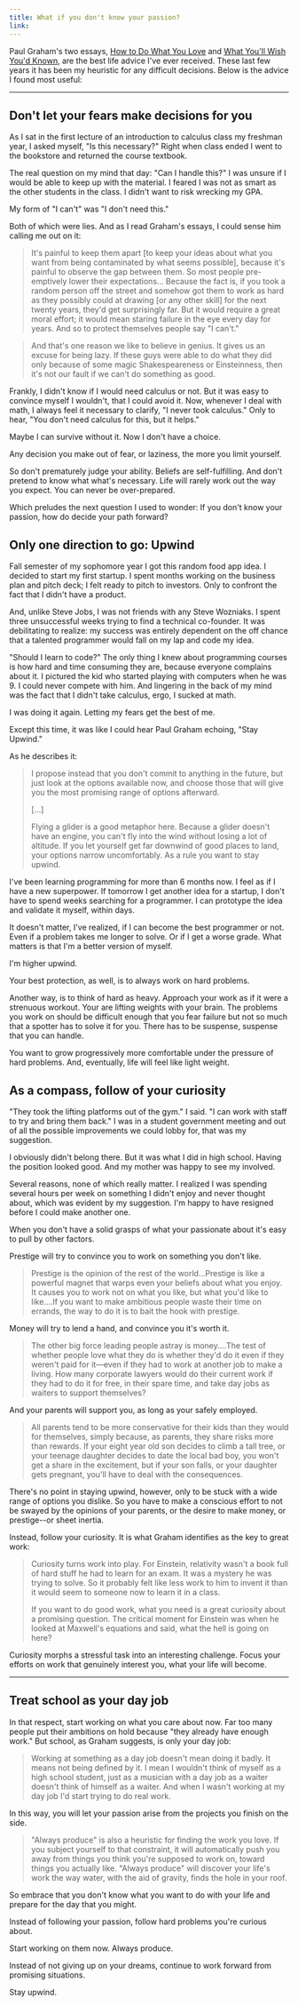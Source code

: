 ```yaml
---
title: What if you don't know your passion?
link:
---
```


Paul Graham's two essays, [How to Do What You Love](http://www.paulgraham.com/love.html) and [What You'll Wish You'd Known](http://www.paulgraham.com/hs.html), are the best life advice I've ever received. These last few years it has been my heuristic for any difficult decisions. Below is the advice I found most useful:

---

## Don't let your fears make decisions for you

As I sat in the first lecture of an introduction to calculus class my freshman year, I asked myself, "Is this necessary?" Right when class ended I went to the bookstore and returned the course textbook.  

The real question on my mind that day: "Can I handle this?" I was unsure if I would be able to keep up with the material. I feared I was not as smart as the other students in the class. I didn't want to risk wrecking my GPA. 

My form of "I can't" was "I don't need this."

Both of which were lies. And as I read Graham's essays, I could sense him calling me out on it:

>It's painful to keep them apart [to keep your ideas about what you want from being contaminated by what seems possible], because it's painful to observe the gap between them. So most people pre-emptively lower their expectations... Because the fact is, if you took a random person off the street and somehow got them to work as hard as they possibly could at drawing [or any other skill] for the next twenty years, they'd get surprisingly far. But it would require a great moral effort; it would mean staring failure in the eye every day for years. And so to protect themselves people say "I can't."


>And that's one reason we like to believe in genius. It gives us an excuse for being lazy. If these guys were able to do what they did only because of some magic Shakespeareness or Einsteinness, then it's not our fault if we can't do something as good.

Frankly, I didn't know if I would need calculus or not. But it was easy to convince myself I wouldn't, that I could avoid it. Now, whenever I deal with math, I always feel it necessary to clarify, "I never took calculus." Only to hear, "You don't need calculus for this, but it helps." 

Maybe I can survive without it. Now I don't have a choice. 

Any decision you make out of fear, or laziness, the more you limit yourself. 

So don't prematurely judge your ability. Beliefs are self-fulfilling. And don't pretend to know what what's necessary. Life will rarely work out the way you expect. You can never be over-prepared. 

Which preludes the next question I used to wonder: If you don't know your passion, how do decide your path forward? 

## Only one direction to go: Upwind

Fall semester of my sophomore year I got this random food app idea. I decided to start my first startup. I spent months working on the business plan and pitch deck; I felt ready to pitch to investors. Only to confront the fact that I didn't have a product.  

And, unlike Steve Jobs, I was not friends with any Steve Wozniaks. I spent three unsuccessful weeks trying to find a technical co-founder. It was debilitating to realize: my success was entirely dependent on the off chance that a talented programmer would fall on my lap and code my idea. 

"Should I learn to code?" The only thing I knew about programming courses is how hard and time consuming they are, because everyone complains about it. I pictured the kid who started playing with computers when he was 9. I could never compete with him. And lingering in the back of my mind was the fact that I didn't take calculus, ergo, I sucked at math. 

I was doing it again. Letting my fears get the best of me. 

Except this time, it was like I could hear Paul Graham echoing, "Stay Upwind." 

As he describes it:

>I propose instead that you don't commit to anything in the future, but just look at the options available now, and choose those that will give you the most promising range of options afterward.
>
>[...]
> 
>Flying a glider is a good metaphor here. Because a glider doesn't have an engine, you can't fly into the wind without losing a lot of altitude. If you let yourself get far downwind of good places to land, your options narrow uncomfortably. As a rule you want to stay upwind. 

I've been learning programming for more than 6 months now. I feel as if I have a new superpower. If tomorrow I get another idea for a startup, I don't have to spend weeks searching for a programmer. I can prototype the idea and validate it myself, within days. 

It doesn't matter, I've realized, if I can become the best programmer or not. Even if a problem takes me longer to solve. Or if I get a worse grade. What matters is that I'm a better version of myself.

I'm higher upwind. 

Your best protection, as well, is to always work on hard problems. 

Another way, is to think of hard as heavy. Approach your work as if it were a strenuous workout. Your are lifting weights with your brain. The problems you work on should be difficult enough that you fear failure but not so much that a spotter has to solve it for you. There has to be suspense, suspense that you can handle. 

You want to grow progressively more comfortable under the pressure of hard problems. And, eventually, life will feel like light weight.


## As a compass, follow of your curiosity

"They took the lifting platforms out of the gym." I said. "I can work with staff to try and bring them back." I was in a student government meeting and out of all the possible improvements we could lobby for, that was my suggestion. 

I obviously didn't belong there. But it was what I did in high school. Having the position looked good. And my mother was happy to see my involved. 

Several reasons, none of which really matter. I realized I was spending several hours per week on something I didn't enjoy and never thought about, which was evident by my suggestion. I'm happy to have resigned before I could make another one. 

When you don't have a solid grasps of what your passionate about it's easy to pull by other factors. 

Prestige will try to convince you to work on something you don't like. 

>Prestige is the opinion of the rest of the world...Prestige is like a powerful magnet that warps even your beliefs about what you enjoy. It causes you to work not on what you like, but what you'd like to like....If you want to make ambitious people waste their time on errands, the way to do it is to bait the hook with prestige.

Money will try to lend a hand, and convince you it's worth it. 

>The other big force leading people astray is money....The test of whether people love what they do is whether they'd do it even if they weren't paid for it—even if they had to work at another job to make a living. How many corporate lawyers would do their current work if they had to do it for free, in their spare time, and take day jobs as waiters to support themselves?

And your parents will support you, as long as your safely employed. 

>All parents tend to be more conservative for their kids than they would for themselves, simply because, as parents, they share risks more than rewards. If your eight year old son decides to climb a tall tree, or your teenage daughter decides to date the local bad boy, you won't get a share in the excitement, but if your son falls, or your daughter gets pregnant, you'll have to deal with the consequences.

There's no point in staying upwind, however, only to be stuck with a wide range of options you dislike. So you have to make a conscious effort to not be swayed by the opinions of your parents, or the desire to make money, or prestige--or sheet inertia. 

Instead, follow your curiosity. It is what Graham identifies as the key to great work: 

> Curiosity turns work into play. For Einstein, relativity wasn't a book full of hard stuff he had to learn for an exam. It was a mystery he was trying to solve. So it probably felt like less work to him to invent it than it would seem to someone now to learn it in a class.
>
> If you want to do good work, what you need is a great curiosity about a promising question. The critical moment for Einstein was when he looked at Maxwell's equations and said, what the hell is going on here?

Curiosity morphs a stressful task into an interesting challenge. Focus your efforts on work that genuinely interest you, what your life will become.

---

## Treat school as your day job 

In that respect, start working on what you care about now. Far too many people put their ambitions on hold because "they already have enough work." But school, as Graham suggests, is only your day job:

> Working at something as a day job doesn't mean doing it badly. It means not being defined by it. I mean I wouldn't think of myself as a high school student, just as a musician with a day job as a waiter doesn't think of himself as a waiter. And when I wasn't working at my day job I'd start trying to do real work.

In this way, you will let your passion arise from the projects you finish on the side.

> "Always produce" is also a heuristic for finding the work you love. If you subject yourself to that constraint, it will automatically push you away from things you think you're supposed to work on, toward things you actually like. "Always produce" will discover your life's work the way water, with the aid of gravity, finds the hole in your roof.

So embrace that you don't know what you want to do with your life and prepare for the day that you might. 

Instead of following your passion, follow hard problems you're curious about. 

Start working on them now. Always produce. 

Instead of not giving up on your dreams, continue to work forward from promising situations. 

Stay upwind. 

